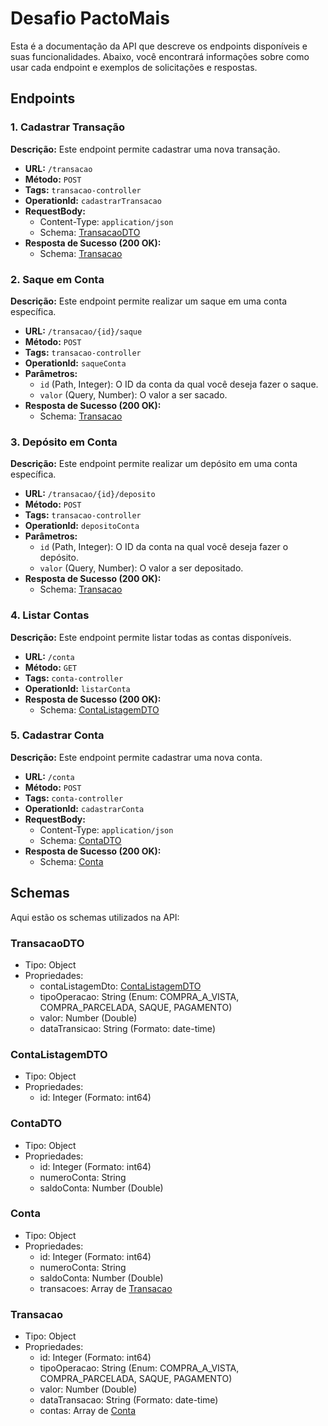  # Desafio PactoMais
Esta é a documentação da API que descreve os endpoints disponíveis e suas funcionalidades. Abaixo, você encontrará informações sobre como usar cada endpoint e exemplos de solicitações e respostas.

## Endpoints

### 1. Cadastrar Transação

**Descrição:** Este endpoint permite cadastrar uma nova transação.

- **URL:** `/transacao`
- **Método:** `POST`
- **Tags:** `transacao-controller`
- **OperationId:** `cadastrarTransacao`
- **RequestBody:**
  - Content-Type: `application/json`
  - Schema: [TransacaoDTO](#transacaodto)
- **Resposta de Sucesso (200 OK):**
  - Schema: [Transacao](#transacao)

### 2. Saque em Conta

**Descrição:** Este endpoint permite realizar um saque em uma conta específica.

- **URL:** `/transacao/{id}/saque`
- **Método:** `POST`
- **Tags:** `transacao-controller`
- **OperationId:** `saqueConta`
- **Parâmetros:**
  - `id` (Path, Integer): O ID da conta da qual você deseja fazer o saque.
  - `valor` (Query, Number): O valor a ser sacado.
- **Resposta de Sucesso (200 OK):**
  - Schema: [Transacao](#transacao)

### 3. Depósito em Conta

**Descrição:** Este endpoint permite realizar um depósito em uma conta específica.

- **URL:** `/transacao/{id}/deposito`
- **Método:** `POST`
- **Tags:** `transacao-controller`
- **OperationId:** `depositoConta`
- **Parâmetros:**
  - `id` (Path, Integer): O ID da conta na qual você deseja fazer o depósito.
  - `valor` (Query, Number): O valor a ser depositado.
- **Resposta de Sucesso (200 OK):**
  - Schema: [Transacao](#transacao)

### 4. Listar Contas

**Descrição:** Este endpoint permite listar todas as contas disponíveis.

- **URL:** `/conta`
- **Método:** `GET`
- **Tags:** `conta-controller`
- **OperationId:** `listarConta`
- **Resposta de Sucesso (200 OK):**
  - Schema: [ContaListagemDTO](#contalistagemdto)

### 5. Cadastrar Conta

**Descrição:** Este endpoint permite cadastrar uma nova conta.

- **URL:** `/conta`
- **Método:** `POST`
- **Tags:** `conta-controller`
- **OperationId:** `cadastrarConta`
- **RequestBody:**
  - Content-Type: `application/json`
  - Schema: [ContaDTO](#contadto)
- **Resposta de Sucesso (200 OK):**
  - Schema: [Conta](#conta)

## Schemas

Aqui estão os schemas utilizados na API:

### TransacaoDTO

- Tipo: Object
- Propriedades:
  - contaListagemDto: [ContaListagemDTO](#contalistagemdto)
  - tipoOperacao: String (Enum: COMPRA_A_VISTA, COMPRA_PARCELADA, SAQUE, PAGAMENTO)
  - valor: Number (Double)
  - dataTransicao: String (Formato: date-time)

### ContaListagemDTO

- Tipo: Object
- Propriedades:
  - id: Integer (Formato: int64)

### ContaDTO

- Tipo: Object
- Propriedades:
  - id: Integer (Formato: int64)
  - numeroConta: String
  - saldoConta: Number (Double)

### Conta

- Tipo: Object
- Propriedades:
  - id: Integer (Formato: int64)
  - numeroConta: String
  - saldoConta: Number (Double)
  - transacoes: Array de [Transacao](#transacao)

### Transacao

- Tipo: Object
- Propriedades:
  - id: Integer (Formato: int64)
  - tipoOperacao: String (Enum: COMPRA_A_VISTA, COMPRA_PARCELADA, SAQUE, PAGAMENTO)
  - valor: Number (Double)
  - dataTransacao: String (Formato: date-time)
  - contas: Array de [Conta](#conta)
